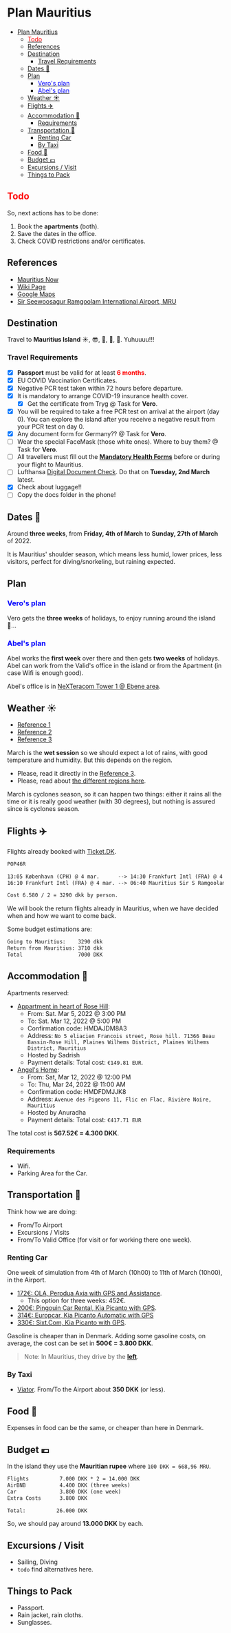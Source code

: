 # Plan Mauritius

- [Plan Mauritius](#plan-mauritius)
  - [<font color=red>Todo</font>](#font-colorredtodofont)
  - [References](#references)
  - [Destination](#destination)
    - [Travel Requirements](#travel-requirements)
  - [Dates :calendar:](#dates-calendar)
  - [Plan](#plan)
    - [<font color=blue>Vero's plan</font>](#font-colorblueveros-planfont)
    - [<font color=blue>Abel's plan</font>](#font-colorblueabels-planfont)
  - [Weather :sunny:](#weather-sunny)
  - [Flights :airplane:](#flights-airplane)
  - [Accommodation :house_with_garden:](#accommodation-house_with_garden)
    - [Requirements](#requirements)
  - [Transportation :tractor:](#transportation-tractor)
    - [Renting Car](#renting-car)
    - [By Taxi](#by-taxi)
  - [Food :cake:](#food-cake)
  - [Budget :euro:](#budget-euro)
  - [Excursions / Visit](#excursions--visit)
  - [Things to Pack](#things-to-pack)

<div class="page"/>

## <font color=red>Todo</font>

So, next actions has to be done:

1. Book the **apartments** (both).
2. Save the dates in the office.
3. Check COVID restrictions and/or certificates.

## References

- [Mauritius Now](https://mauritiusnow.com/)
- [Wiki Page](https://en.wikipedia.org/wiki/Mauritius)
- [Google Maps](https://www.google.com/maps/place/Mauritius/@-20.2402071,57.3944321,10.33z/data=!4m5!3m4!1s0x217c504df94474c9:0x4203d9c2116bd031!8m2!3d-20.348404!4d57.552152)
- [Sir Seewoosagur Ramgoolam International Airport, MRU](https://en.wikipedia.org/wiki/Sir_Seewoosagur_Ramgoolam_International_Airport)

## Destination

Travel to **Mauritius Island** :sunny:, :sunglasses:, :palm_tree:, :bikini:, :tropical_drink:. Yuhuuuu!!!

### Travel Requirements

- [x] **Passport** must be valid for at least <font color="red">**6 months**</font>.
- [x] EU COVID Vaccination Certificates.
- [x] Negative PCR test taken within 72 hours before departure.
- [x] It is mandatory to arrange COVID-19 insurance health cover.
  - [x] Get the certificate from Tryg @ Task for **Vero**.
- [x] You will be required to take a free PCR test on arrival at the airport (day 0). You can explore the island after you receive a negative result from your PCR test on day 0.
- [x] Any document form for Germany?? @ Task for **Vero**.
- [ ] Wear the special FaceMask (those white ones). Where to buy them? @ Task for **Vero**.
- [ ] All travellers must fill out the [**Mandatory Health Forms**](https://safemauritius.govmu.org/) before or during your flight to Mauritius.
- [ ] Lufthansa [Digital Document Check](https://www.lufthansa.com/de/en/digital-document-check). Do that on **Tuesday, 2nd March** latest.
- [x] Check about luggage!!
- [ ] Copy the docs folder in the phone!

## Dates :calendar:

Around **three weeks**, from **Friday, 4th of March** to **Sunday, 27th of March** of 2022.

It is Mauritius' shoulder season, which means less humid, lower prices, less visitors, perfect for diving/snorkeling, but raining expected.

## Plan

### <font color=blue>Vero's plan</font>

Vero gets the **three weeks** of holidays, to enjoy running around the island :running:...

### <font color=blue>Abel's plan</font>

Abel works the **first week** over there and then gets **two weeks** of holidays.
Abel can work from the Valid's office in the island or from the Apartment (in case Wifi is enough good).

Abel's office is in [NeXTeracom Tower 1 @ Ebene area](https://www.google.com/maps/place/NeXTeracom+Tower+1,+Quatre+Bornes,+Mauritius/@-20.2429762,57.4872387,18.08z/data=!4m5!3m4!1s0x217c5ae1d1f68fc9:0xf67722ad33dc19d!8m2!3d-20.2424442!4d57.4884947).

## Weather :sunny:

- [Reference 1](https://www.holiday-weather.com/mauritius/averages/march/)
- [Reference 2](https://www.thomascook.com/holidays/weather/indian-ocean/mauritius/march/)
- [Reference 3](https://mauritiusattractions.com/mauritius-rainfall-in-mauritius-i-111.html)

March is the **wet session** so we should expect a lot of rains, with good temperature and humidity. But this depends on the region.

- Please, read it directly in the [Reference 3](https://mauritiusattractions.com/mauritius-rainfall-in-mauritius-i-111.html).
- Please, read about [the different regions here](https://www.mauritius.io/locations).

March is cyclones season, so it can happen two things: either it rains all the time or it is really good weather (with 30 degrees), but nothing is assured since is cyclones season.

## Flights :airplane:

Flights already booked with [Ticket.DK](https://www.ticket.dk/).

```txt
POP46R

13:05 København (CPH) @ 4 mar.      --> 14:30 Frankfurt Intl (FRA) @ 4 mar. [Lufthansa, LH827]
16:10 Frankfurt Intl (FRA) @ 4 mar. --> 06:40 Mauritius Sir S Ramgoolam Intl (MRU) @ 5 mar. [Condor, DE2314]

Cost 6.580 / 2 = 3290 dkk by person.
```

We will book the return flights already in Mauritius, when we have decided when and how we want to come back.

Some budget estimations are:

```txt
Going to Mauritius:    3290 dkk
Return from Mauritius: 3710 dkk
Total                  7000 DKK
```

<div class="page"/>

## Accommodation :house_with_garden:

Apartments reserved:

- [Appartment in heart of Rose Hill](https://www.airbnb.com/trips/v1/b1ebcb9a-eb5e-4af0-b322-9c1227b192f9/ro/RESERVATION2_CHECKIN/HMDAJDM8A3):
  - From: Sat. Mar 5, 2022 @ 3:00 PM
  - To: Sat. Mar 12, 2022 @ 5:00 PM
  - Confirmation code: HMDAJDM8A3
  - Address: `No 5 eliacien Francois street, Rose hill. 71366 Beau Bassin-Rose Hill, Plaines Wilhems District, Plaines Wilhems District, Mauritius`
  - Hosted by Sadrish
  - Payment details: Total cost: `€149.81 EUR`.
- [Angel's Home](https://www.airbnb.com/trips/v1/b1ebcb9a-eb5e-4af0-b322-9c1227b192f9/ro/RESERVATION2_CHECKIN/HMDFDMJJK8):
  - From: Sat, Mar 12, 2022 @ 12:00 PM
  - To: Thu, Mar 24, 2022 @ 11:00 AM
  - Confirmation code: HMDFDMJJK8
  - Address: `Avenue des Pigeons 11, Flic en Flac, Rivière Noire, Mauritius`
  - Hosted by Anuradha
  - Payment details: Total cost: `€417.71 EUR`

The total cost is **567.52€ = 4.300 DKK**.

### Requirements

- Wifi.
- Parking Area for the Car.

<div class="page"/>

## Transportation :tractor:

Think how we are doing:

- From/To Airport
- Excursions / Visits
- From/To Valid Office (for visit or for working there one week).

### Renting Car

One week of simulation from 4th of March (10h00) to 11th of March (10h00), in the Airport.

- [172€: OLA, Perodua Axia with GPS and Assistance](https://www.olamauritius.com/en/step-3/?id=48&txtFromDate=04/03/2022&txtToDate=11/03/2022&pickUpTime=10:00:00&dropOffTime=10:00:00&pickuploc=airport&difflocation=&dropoffloc=airport&pos=1).
  - This option for three weeks: 452€.
- [200€: Pingouin Car Rental, Kia Picanto with GPS](https://www.carrental-mauritius.com/).
- [314€: Europcar, Kia Picanto Automatic with GPS](https://www.europcar.com/)
- [330€: Sixt.Com, Kia Picanto with GPS](https://www.sixt.com/funnel/#/reservation/offerconfig?wakz=EUR).

Gasoline is cheaper than in Denmark. Adding some gasoline costs, on average, the cost can be set in **500€ = 3.800 DKK**.

> Note: In Mauritius, they drive by the **[left](https://mauritiusattractions.com/driving-in-mauritius-i-62.html)**.

### By Taxi

- [Viator](https://www.viator.com/Trou-dEau-Douce-tours/Transfers-and-Ground-Transport/d24101-g15). From/To the Airport about **350 DKK** (or less).

## Food :cake:

Expenses in food can be the same, or cheaper than here in Denmark.

<div class="page"/>

## Budget :euro:

In the island they use the **Mauritian rupee** where `100 DKK = 668,96 MRU`.

```txt
Flights          7.000 DKK * 2 = 14.000 DKK
AirBNB           4.400 DKK (three weeks)
Car              3.800 DKK (one week)
Extra Costs      3.800 DKK

Total:          26.000 DKK
```

So, we should pay around **13.000 DKK** by each.

## Excursions / Visit

- Sailing, Diving
- `todo` find alternatives here.

## Things to Pack

- Passport.
- Rain jacket, rain cloths.
- Sunglasses.
